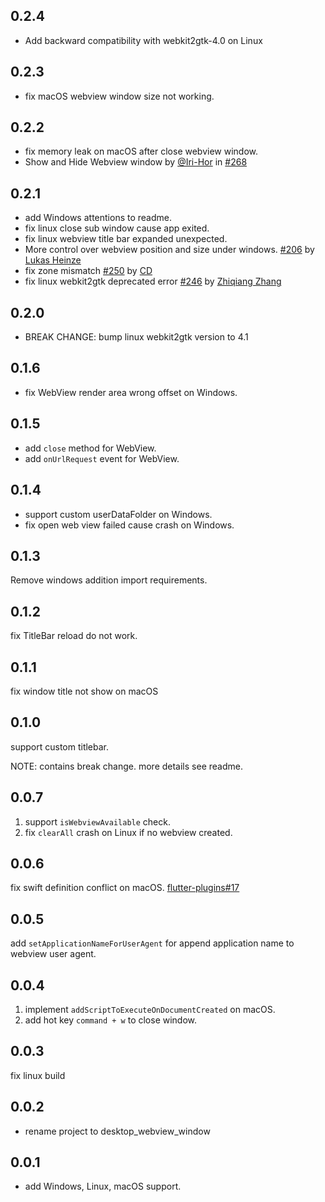 ## 0.2.4

* Add backward compatibility with webkit2gtk-4.0 on Linux

## 0.2.3

* fix macOS webview window size not working.

## 0.2.2

* fix memory leak on macOS after close webview window.
* Show and Hide Webview window by [@Iri-Hor](https://github.com/Iri-Hor) in [#268](https://github.com/MixinNetwork/flutter-plugins/pull/268)

## 0.2.1

* add Windows attentions to readme.
* fix linux close sub window cause app exited.
* fix linux webview title bar expanded unexpected.
* More control over webview position and size under windows. [#206](https://github.com/MixinNetwork/flutter-plugins/pull/206) by [Lukas Heinze](https://github.com/Iri-Hor)
* fix zone mismatch [#250](https://github.com/MixinNetwork/flutter-plugins/pull/250) by [CD](https://github.com/459217974)
* fix linux webkit2gtk deprecated error [#246](https://github.com/MixinNetwork/flutter-plugins/pull/246) by [Zhiqiang Zhang](https://github.com/zhangzqs)

## 0.2.0

* BREAK CHANGE: bump linux webkit2gtk version to 4.1

## 0.1.6

* fix WebView render area wrong offset on Windows.

## 0.1.5

* add `close` method for WebView.
* add `onUrlRequest` event for WebView.

## 0.1.4

* support custom userDataFolder on Windows.
* fix open web view failed cause crash on Windows.

## 0.1.3

Remove windows addition import requirements.

## 0.1.2

fix TitleBar reload do not work.

## 0.1.1

fix window title not show on macOS

## 0.1.0

support custom titlebar.

NOTE: contains break change. more details see readme.

## 0.0.7

1. support `isWebviewAvailable` check.
2. fix `clearAll` crash on Linux if no webview created.

## 0.0.6

fix swift definition conflict on macOS.  [flutter-plugins#17](https://github.com/MixinNetwork/flutter-plugins/issues/17)

## 0.0.5

add `setApplicationNameForUserAgent` for append application name to webview user agent.

## 0.0.4

1. implement `addScriptToExecuteOnDocumentCreated` on macOS.
2. add hot key `command + w` to close window.

## 0.0.3

fix linux build

## 0.0.2

* rename project to desktop_webview_window

## 0.0.1

* add Windows, Linux, macOS support.
